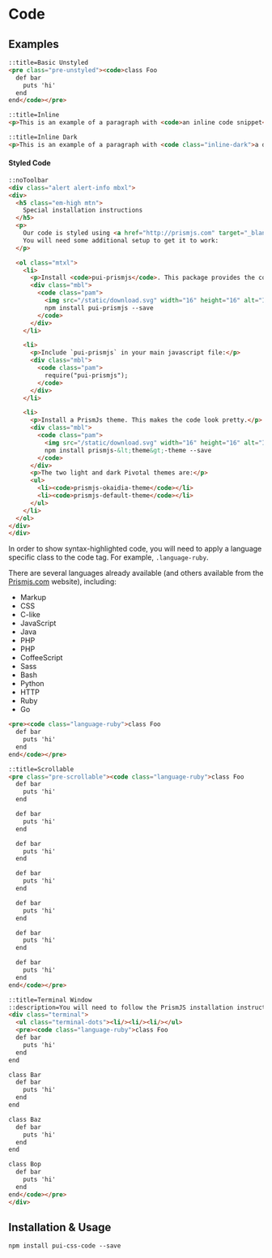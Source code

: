 # Code

## Examples

```html
::title=Basic Unstyled
<pre class="pre-unstyled"><code>class Foo
  def bar
    puts 'hi'
  end
end</code></pre>
```

```html
::title=Inline
<p>This is an example of a paragraph with <code>an inline code snippet</code> within it.</p>
```

```html
::title=Inline Dark
<p>This is an example of a paragraph with <code class="inline-dark">a dark inline code snippet</code> within it.</p>
```

#### Styled Code
```html
::noToolbar
<div class="alert alert-info mbxl">
<div>
  <h5 class="em-high mtn">
    Special installation instructions
  </h5>
  <p>
    Our code is styled using <a href="http://prismjs.com" target="_blank">PrismJS</a>.
    You will need some additional setup to get it to work:
  </p>

  <ol class="mtxl">
    <li>
      <p>Install <code>pui-prismjs</code>. This package provides the code parsing magic.</p>
      <div class="mbl">
        <code class="pam">
          <img src="/static/download.svg" width="16" height="16" alt="Install Prismjs"/>
          npm install pui-prismjs --save
        </code>
      </div>
    </li>

    <li>
      <p>Include `pui-prismjs` in your main javascript file:</p>
      <div class="mbl">
        <code class="pam">
          require("pui-prismjs");
        </code>
      </div>
    </li>

    <li>
      <p>Install a PrismJs theme. This makes the code look pretty.</p>
      <div class="mbl">
        <code class="pam">
          <img src="/static/download.svg" width="16" height="16" alt="Install Prismjs"/>
          npm install prismjs-&lt;theme&gt;-theme --save
        </code>
      </div>
      <p>The two light and dark Pivotal themes are:</p>
      <ul>
        <li><code>prismjs-okaidia-theme</code></li>
        <li><code>prismjs-default-theme</code></li>
      </ul>
    </li>
  </ol>
</div>
</div>
```


In order to show syntax-highlighted code, you will need to apply a language specific class to the code tag. For example, `.language-ruby`.

There are several languages already available (and others available from the [Prismjs.com](http://prismjs.com
) website), including:

* Markup
* CSS
* C-like
* JavaScript
* Java
* PHP
* PHP
* CoffeeScript
* Sass
* Bash
* Python
* HTTP
* Ruby
* Go


```html
<pre><code class="language-ruby">class Foo
  def bar
    puts 'hi'
  end
end</code></pre>
```

```html
::title=Scrollable
<pre class="pre-scrollable"><code class="language-ruby">class Foo
  def bar
    puts 'hi'
  end

  def bar
    puts 'hi'
  end

  def bar
    puts 'hi'
  end

  def bar
    puts 'hi'
  end

  def bar
    puts 'hi'
  end

  def bar
    puts 'hi'
  end

  def bar
    puts 'hi'
  end
end</code></pre>
```

```html
::title=Terminal Window
::description=You will need to follow the PrismJS installation instructions in the <a href="#code_styled">styled code</a> section.
<div class="terminal">
  <ul class="terminal-dots"><li/><li/><li/></ul>
  <pre><code class="language-ruby">class Foo
  def bar
    puts 'hi'
  end
end

class Bar
  def bar
    puts 'hi'
  end
end

class Baz
  def bar
    puts 'hi'
  end
end

class Bop
  def bar
    puts 'hi'
  end
end</code></pre>
</div>

```

## Installation & Usage

`npm install pui-css-code --save`
